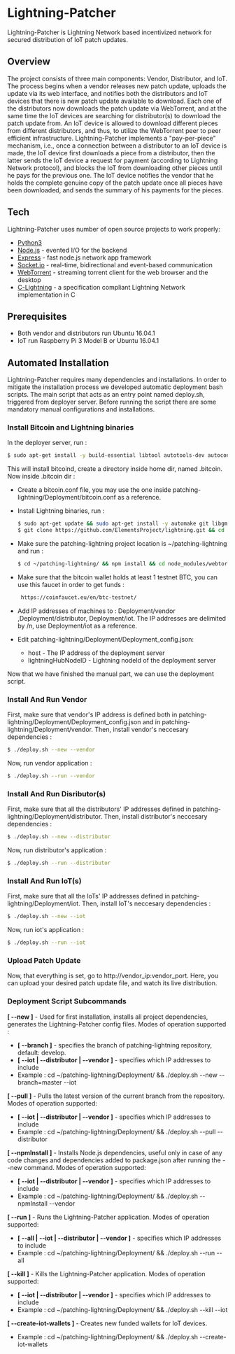 # Lightning-Patcher
Lightning-Patcher is Lightning Network based incentivized network for secured distribution of IoT patch updates. 

## Overview
The project consists of three main components: Vendor, Distributor, and IoT. The process begins when a vendor releases new patch update, uploads the update via its web interface, and notifies both the distributors and IoT devices that there is new patch update available to download. Each one of the distributors now downloads the patch update via WebTorrent, and at the same time the IoT devices are searching for distributor(s) to download the patch update from. An IoT device is allowed to download different pieces from different distributors, and thus, to utilize the WebTorrent peer to peer efficient infrastructure. Lightning-Patcher implements a "pay-per-piece" mechanism, i.e., once a connection between a distributor to an IoT device is made, the IoT device first downloads a piece from a distributor, then the latter sends the IoT device a request for payment (according to Lightning Network protocol), and blocks the IoT from downloading other pieces until he pays for the previous one. The IoT device notifies the vendor that he holds the complete genuine copy of the patch update once all pieces have been downloaded, and  sends the summary of his payments for the pieces.  
## Tech

Lightning-Patcher uses number of open source projects to work properly:
* [Python3](https://www.python.org/) 
* [Node.js](https://nodejs.org/) - evented I/O for the backend
* [Express](https://expressjs.com/) - fast node.js network app framework
* [Socket.io](https://socket.io/) - real-time, bidirectional and event-based communication
* [WebTorrent](https://webtorrent.io/) - streaming torrent client for the web browser and the desktop
* [C-Lightning](https://github.com/ElementsProject/lightning) - a specification compliant Lightning Network implementation in C

## Prerequisites
* Both vendor and distributors run Ubuntu 16.04.1
* IoT run Raspberry Pi 3 Model B or Ubuntu 16.04.1

## Automated Installation
Lightning-Patcher requires many  dependencies and installations. In order to mitigate the installation process we developed automatic deployment bash scripts. The main script that acts as an entry point named deploy.sh, triggered from deployer server. Before running the script there are some mandatory manual configurations and installations.

### Install Bitcoin and Lightning binaries
In the deployer server, run :
```sh
$ sudo apt-get install -y build-essential libtool autotools-dev autoconf libssl-dev libboost-all-dev && sudo add-apt-repository ppa:bitcoin/bitcoin && sudo apt-get update && sudo apt-get -y install bitcoind && mkdir ~/.bitcoin/ && cd ~/.bitcoin/
```
This will install bitcoind, create a directory inside home dir, named .bitcoin. Now inside .bitcoin dir :
* Create a bitcoin.conf file, you may use the one inside patching-lightning/Deployment/bitcoin.conf as a reference.
* Install Lightning binaries, run : 
    ```sh
    $ sudo apt-get update && sudo apt-get install -y automake git libgmp-dev libsqlite3-dev python python3 net-tools zlib1g-dev jq
    $ git clone https://github.com/ElementsProject/lightning.git && cd lightning && ./configure --enable-developer && make && make install
    ```
* Make sure the patching-lightning project location is ~/patching-lightning and run :

    ```sh
    $ cd ~/patching-lightning/ && npm install && cd node_modules/webtorrent/ && sudo rm -r node_modules/ && npm install && cd /home/user/ && export LC_ALL=C && sudo apt install -y python3-pip && cd ~/patching-lightning/Utils/AddressGeneration/ && sudo pip3 install -r requirements.txt
    ```
* Make sure that the bitcoin wallet holds at least 1 testnet BTC, you can use this faucet in order to get funds :
   ```sh
    https://coinfaucet.eu/en/btc-testnet/
    ```
* Add IP addresses of machines to : Deployment/vendor ,Deployment/distributor,  Deployment/iot. The IP addresses are delimited by /n, use Deployment/iot as a reference.
* Edit patching-lightning/Deployment/Deployment_config.json:
    * host - The IP address of the deployment server
    * lightningHubNodeID - Lightning nodeId of the deployment server

 
Now that we have finished the manual part, we can use the deployment script.
### Install And Run Vendor
First, make sure that vendor's IP address is defined both in patching-lightning/Deployment/Deployment_config.json and in patching-lightning/Deployment/vendor. Then, install vendor's neccesary dependencies :
```sh
$ ./deploy.sh --new --vendor
```
Now, run vendor application :
```sh
$ ./deploy.sh --run --vendor
```

### Install And Run Disributor(s)
First, make sure that all the distributors' IP addresses defined in patching-lightning/Deployment/distributor. Then, install distributor's neccesary dependencies :
```sh
$ ./deploy.sh --new --distributor
```
Now, run distributor's application :
```sh
$ ./deploy.sh --run --distributor
```

### Install And Run IoT(s)
First, make sure that all the IoTs' IP addresses defined in patching-lightning/Deployment/iot. Then, install IoT's neccesary dependencies :
```sh
$ ./deploy.sh --new --iot
```
Now, run iot's application :
```sh
$ ./deploy.sh --run --iot
```

### Upload Patch Update
Now, that everything is set, go to http://vendor_ip:vendor_port. Here, you can upload your desired patch update file, and watch its live distribution. 


### Deployment Script Subcommands
**[ --new ]** - Used for first installation, installs all project dependencies, generates the Lightning-Patcher config files. Modes of operation supported :
* **[ --branch ]** - specifies the branch of patching-lightning repository, default: develop.
* **[ --iot | --distributor | --vendor ]** - specifies which IP addresses to include 
* Example : cd ~/patching-lightning/Deployment/ && ./deploy.sh --new --branch=master --iot


**[ --pull ]** - Pulls the latest version of the current branch from the repository. Modes of operation supported:
* **[ --iot | --distributor | --vendor ]** - specifies which IP addresses to include 
* Example : cd ~/patching-lightning/Deployment/ && ./deploy.sh --pull --distributor


**[ --npmInstall ]** - Installs Node.js dependencies, useful only in case of any code changes and dependencies added to package.json after running the --new command. Modes of operation supported:
* **[ --iot | --distributor | --vendor ]** - specifies which IP addresses to include 
* Example : cd ~/patching-lightning/Deployment/ && ./deploy.sh --npmInstall --vendor


 **[ --run ]** - Runs the Lightning-Patcher application. Modes of operation supported:
* **[ --all | --iot | --distributor | --vendor ]** - specifies which IP addresses to include 
* Example : cd ~/patching-lightning/Deployment/ && ./deploy.sh --run --all


 **[ --kill ]** - Kills the Lightning-Patcher application. Modes of operation supported:
* **[ --iot | --distributor | --vendor ]** - specifies which IP addresses to include
* Example : cd ~/patching-lightning/Deployment/ && ./deploy.sh --kill --iot


 **[ --create-iot-wallets ]** - Creates new funded wallets for IoT devices. 
* Example : cd ~/patching-lightning/Deployment/ && ./deploy.sh --create-iot-wallets













